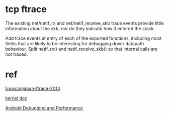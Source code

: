# tcp ftrace

The existing net/netif_rx and net/netif_receive_skb trace events
provide little information about the skb, nor do they indicate how it
entered the stack.

Add trace events at entry of each of the exported functions, including
most fields that are likely to be interesting for debugging driver
datapath behaviour.  Split netif_rx() and netif_receive_skb() so that
internal calls are not traced.


# ref
[linuxconjapan-ftrace-2014](http://events.linuxfoundation.org/sites/events/files/slides/linuxconjapan-ftrace-2014.pdf)

[kernel doc](https://www.kernel.org/doc/Documentation/trace/events.txt)

[Android Debugging and Performance]()